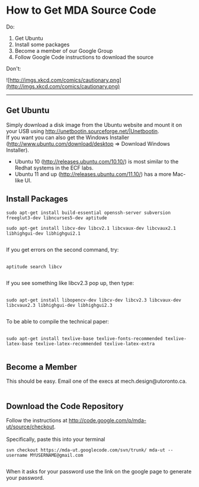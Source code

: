 # How to Get MDA Source Code #

Do:
  1. Get Ubuntu
  1. Install some packages
  1. Become a member of our Google Group
  1. Follow Google Code instructions to download the source

Don't:

![http://imgs.xkcd.com/comics/cautionary.png](http://imgs.xkcd.com/comics/cautionary.png)


---


## Get Ubuntu ##
Simply download a disk image from the Ubuntu website and mount it on your USB using http://unetbootin.sourceforge.net/|Unetbootin. <br>
If you want you can also get the Windows Installer (<a href='http://www.ubuntu.com/download/desktop'>http://www.ubuntu.com/download/desktop</a> => Download Windows Installer).<br>
<ul><li>Ubuntu 10 (<a href='http://releases.ubuntu.com/10.10/'>http://releases.ubuntu.com/10.10/</a>) is most similar to the Redhat systems in the ECF labs.<br>
</li><li>Ubuntu 11 and up (<a href='http://releases.ubuntu.com/11.10/'>http://releases.ubuntu.com/11.10/</a>) has a more Mac-like UI.</li></ul>

<h2>Install Packages</h2>

<pre><code>sudo apt-get install build-essential openssh-server subversion freeglut3-dev libncurses5-dev aptitude<br>
sudo apt-get install libcv-dev libcv2.1 libcvaux-dev libcvaux2.1 libhighgui-dev libhighgui2.1<br>
</code></pre>

If you get errors on the second command, try:<br>
<br>
<pre><code>aptitude search libcv<br>
</code></pre>

If you see something like libcv2.3 pop up, then type:<br>
<br>
<pre><code>sudo apt-get install libopencv-dev libcv-dev libcv2.3 libcvaux-dev libcvaux2.3 libhighgui-dev libhighgui2.3<br>
</code></pre>

To be able to compile the technical paper:<br>
<br>
<pre><code>sudo apt-get install texlive-base texlive-fonts-recommended texlive-latex-base texlive-latex-recommended texlive-latex-extra<br>
</code></pre>

<h2>Become a Member</h2>
This should be easy. Email one of the execs at mech.design@utoronto.ca.<br>
<br>
<h2>Download the Code Repository</h2>
Follow the instructions at <a href='http://code.google.com/p/mda-ut/source/checkout'>http://code.google.com/p/mda-ut/source/checkout</a>.<br>
<br>
Specifically, paste this into your terminal<br>
<pre><code>svn checkout https://mda-ut.googlecode.com/svn/trunk/ mda-ut --username MYUSERNAME@gmail.com<br>
</code></pre>
When it asks for your password use the link on the google page to generate your password.